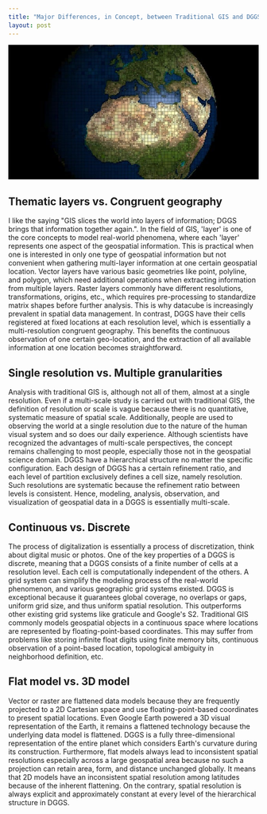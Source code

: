 ```yaml
---
title: "Major Differences, in Concept, between Traditional GIS and DGGS"
layout: post
---
```

![grid](/assets/img/20221012/grid.jpg)

## Thematic layers vs. Congruent geography
 
I like the saying "GIS slices the world into layers of information; DGGS brings that information together again.". In the field of GIS, 'layer' is one of the core concepts to model real-world phenomena, where each 'layer' represents one aspect of the geospatial information. This is practical when one is interested in only one type of geospatial information but not convenient when gathering multi-layer information at one certain geospatial location. Vector layers have various basic geometries like point, polyline, and polygon, which need additional operations when extracting information from multiple layers. Raster layers commonly have different resolutions, transformations, origins, etc., which requires pre-processing to standardize matrix shapes before further analysis. This is why datacube is increasingly prevalent in spatial data management. In contrast, DGGS have their cells registered at fixed locations at each resolution level, which is essentially a multi-resolution congruent geography. This benefits the continuous observation of one certain geo-location, and the extraction of all available information at one location becomes straightforward. 
 
## Single resolution vs. Multiple granularities
 
Analysis with traditional GIS is, although not all of them, almost at a single resolution. Even if a multi-scale study is carried out with traditional GIS, the definition of resolution or scale is vague because there is no quantitative, systematic measure of spatial scale. Additionally, people are used to observing the world at a single resolution due to the nature of the human visual system and so does our daily experience. Although scientists have recognized the advantages of multi-scale perspectives, the concept remains challenging to most people, especially those not in the geospatial science domain. DGGS have a hierarchical structure no matter the specific configuration. Each design of DGGS has a certain refinement ratio, and each level of partition exclusively defines a cell size, namely resolution. Such resolutions are systematic because the refinement ratio between levels is consistent. Hence, modeling, analysis, observation, and visualization of geospatial data in a DGGS is essentially multi-scale.
 
## Continuous vs. Discrete
 
The process of digitalization is essentially a process of discretization, think about digital music or photos. One of the key properties of a DGGS is discrete, meaning that a DGGS consists of a finite number of cells at a resolution level. Each cell is computationally independent of the others. A grid system can simplify the modeling process of the real-world phenomenon, and various geographic grid systems existed. DGGS is exceptional because it guarantees global coverage, no overlaps or gaps, uniform grid size, and thus uniform spatial resolution. This outperforms other existing grid systems like graticule and Google's S2. Traditional GIS commonly models geospatial objects in a continuous space where locations are represented by floating-point-based coordinates. This may suffer from problems like storing infinite float digits using finite memory bits, continuous observation of a point-based location, topological ambiguity in neighborhood definition, etc. 
 
## Flat model vs. 3D model
 
Vector or raster are flattened data models because they are frequently projected to a 2D Cartesian space and use floating-point-based coordinates to present spatial locations. Even Google Earth powered a 3D visual representation of the Earth, it remains a flattened technology because the underlying data model is flattened. DGGS is a fully three-dimensional representation of the entire planet which considers Earth's curvature during its construction. Furthermore, flat models always lead to inconsistent spatial resolutions especially across a large geospatial area because no such a projection can retain area, form, and distance unchanged globally. It means that 2D models have an inconsistent spatial resolution among latitudes because of the inherent flattening. On the contrary, 
spatial resolution is always explicit and approximately constant at every level of the hierarchical structure in DGGS.
